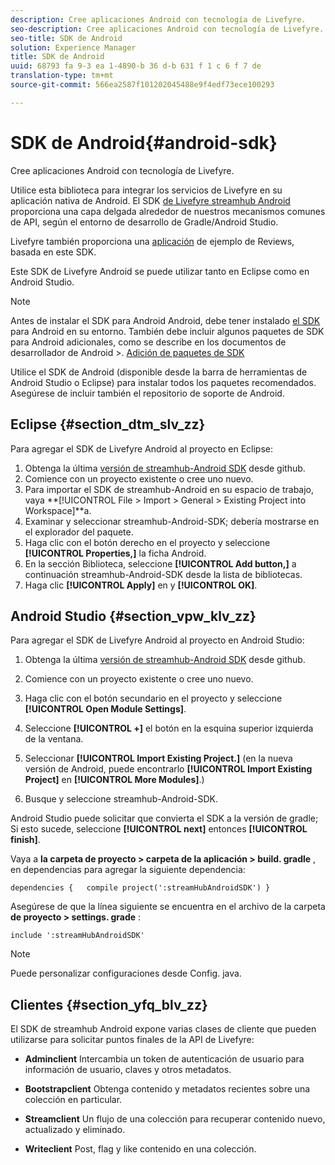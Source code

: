 ```yaml
---
description: Cree aplicaciones Android con tecnología de Livefyre.
seo-description: Cree aplicaciones Android con tecnología de Livefyre.
seo-title: SDK de Android
solution: Experience Manager
title: SDK de Android
uuid: 68793 fa 9-3 ea 1-4890-b 36 d-b 631 f 1 c 6 f 7 de
translation-type: tm+mt
source-git-commit: 566ea2587f101202045488e9f4edf73ece100293

---
```



# SDK de Android{#android-sdk}

Cree aplicaciones Android con tecnología de Livefyre.

Utilice esta biblioteca para integrar los servicios de Livefyre en su aplicación nativa de Android. El SDK [de Livefyre streamhub Android](https://github.com/Livefyre/StreamHub-Android-SDK) proporciona una capa delgada alrededor de nuestros mecanismos comunes de API, según el entorno de desarrollo de Gradle/Android Studio.

Livefyre también proporciona una [aplicación](https://github.com/Livefyre/StreamHub-iOS-Reviews-App) de ejemplo de Reviews, basada en este SDK.

Este SDK de Livefyre Android se puede utilizar tanto en Eclipse como en Android Studio.

>[!NOTE]
>
>Antes de instalar el SDK para Android Android, debe tener instalado [el SDK](https://developer.android.com/sdk/index.html) para Android en su entorno. También debe incluir algunos paquetes de SDK para Android adicionales, como se describe en los documentos de desarrollador de Android >.
>[Adición de paquetes de SDK](https://developer.android.com/sdk/installing/adding-packages.html)

Utilice el SDK de Android (disponible desde la barra de herramientas de Android Studio o Eclipse) para instalar todos los paquetes recomendados. Asegúrese de incluir también el repositorio de soporte de Android.

## Eclipse {#section_dtm_slv_zz}

Para agregar el SDK de Livefyre Android al proyecto en Eclipse:

1. Obtenga la última [versión de streamhub-Android SDK](https://github.com/Livefyre/StreamHub-Android-SDK) desde github.
1. Comience con un proyecto existente o cree uno nuevo.
1. Para importar el SDK de streamhub-Android en su espacio de trabajo, vaya **[!UICONTROL File > Import > General > Existing Project into Workspace]**a.
1. Examinar y seleccionar streamhub-Android-SDK; debería mostrarse en el explorador del paquete.
1. Haga clic con el botón derecho en el proyecto y seleccione **[!UICONTROL Properties,]** la ficha Android.
1. En la sección Biblioteca, seleccione **[!UICONTROL Add button,]** a continuación streamhub-Android-SDK desde la lista de bibliotecas.
1. Haga clic **[!UICONTROL Apply]** en y **[!UICONTROL OK]**.

## Android Studio {#section_vpw_klv_zz}

Para agregar el SDK de Livefyre Android al proyecto en Android Studio:

1. Obtenga la última [versión de streamhub-Android SDK](https://github.com/Livefyre/StreamHub-Android-SDK) desde github.
1. Comience con un proyecto existente o cree uno nuevo.
1. Haga clic con el botón secundario en el proyecto y seleccione **[!UICONTROL Open Module Settings]**.
1. Seleccione **[!UICONTROL +]** el botón en la esquina superior izquierda de la ventana.
1. Seleccionar **[!UICONTROL Import Existing Project.]** (en la nueva versión de Android, puede encontrarlo **[!UICONTROL Import Existing Project]** en **[!UICONTROL More Modules]**.)

1. Busque y seleccione streamhub-Android-SDK.

Android Studio puede solicitar que convierta el SDK a la versión de gradle; Si esto sucede, seleccione **[!UICONTROL next]** entonces **[!UICONTROL finish]**.

Vaya a **la carpeta de proyecto > carpeta de la aplicación > build. gradle** , en dependencias para agregar la siguiente dependencia:

```
dependencies {   compile project(':streamHubAndroidSDK') } 
```

Asegúrese de que la línea siguiente se encuentra en el archivo de la carpeta **de proyecto > settings. grade** :

```
include ':streamHubAndroidSDK' 
```

>[!NOTE]
>
>Puede personalizar configuraciones desde Config. java.

## Clientes {#section_yfq_blv_zz}

El SDK de streamhub Android expone varias clases de cliente que pueden utilizarse para solicitar puntos finales de la API de Livefyre:

* **Adminclient** Intercambia un token de autenticación de usuario para información de usuario, claves y otros metadatos.

* **Bootstrapclient** Obtenga contenido y metadatos recientes sobre una colección en particular.

* **Streamclient** Un flujo de una colección para recuperar contenido nuevo, actualizado y eliminado.

* **Writeclient** Post, flag y like contenido en una colección.

